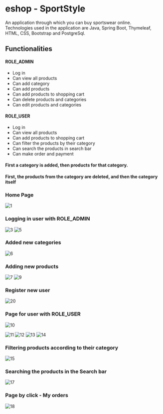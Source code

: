 # eshop - SportStyle

An application through which you can buy sportswear online.  
Technologies used in the application are Java, Spring Boot, Thymeleaf, HTML, CSS, Bootstrap and PostgreSql.

## Functionalities
#### ROLE_ADMIN
- Log in
- Can view all products
- Can add category
- Can add products
- Can add products to shopping cart
- Can delete products and categories
- Can edit products and categories

#### ROLE_USER
- Log in
- Can view all products
- Can add products to shopping cart
- Can filter the products by their category
- Can search the products in search bar
- Can make order and payment

#### First a category is added, then products for that category.
#### First, the products from the category are deleted, and then the category itself

### Home Page 
![1](https://github.com/anakitan/eshop/assets/81713295/4d8ada4f-2064-4aee-9304-bc91a5d9b4fb)

### Logging in user with ROLE_ADMIN
![3](https://github.com/anakitan/eshop/assets/81713295/52d31f7b-8851-4c56-ade3-7ab1e139d7a4)
![5](https://github.com/anakitan/eshop/assets/81713295/f3b8bc79-61b5-497e-ac1f-cd3040c0363f)

### Added new categories 
![6](https://github.com/anakitan/eshop/assets/81713295/6857e758-8d42-4a42-ad6d-33a4a2cc2c8a)
### Adding new products
![7](https://github.com/anakitan/eshop/assets/81713295/e51e522b-145c-46ab-b22c-913fcff45223)
![9](https://github.com/anakitan/eshop/assets/81713295/bce7ea2c-0b8e-4861-8fd3-2cef6e088a67)
### Register new user
![20](https://github.com/anakitan/eshop/assets/81713295/18e56e86-fc59-49f3-9754-0593b9f134b5)
### Page for user with ROLE_USER
![10](https://github.com/anakitan/eshop/assets/81713295/8e50a776-a405-4e4f-a9b3-31ca29985191)

![11](https://github.com/anakitan/eshop/assets/81713295/e35a27ce-ff1e-428e-9dfa-1591bb23b815)
![12](https://github.com/anakitan/eshop/assets/81713295/554344de-3ad3-4043-8197-09fdc4554fb3)
![13](https://github.com/anakitan/eshop/assets/81713295/77cdf3b1-02b9-4ffd-a654-be805c50c942)
![14](https://github.com/anakitan/eshop/assets/81713295/a66e10c2-8c18-4726-beba-068d1426fe53)

### Filtering products according to their category
![15](https://github.com/anakitan/eshop/assets/81713295/31c06c27-48b4-499a-9cae-6296e9ccf203)

### Searching the products in the Search bar
![17](https://github.com/anakitan/eshop/assets/81713295/b36b6c65-3a80-4187-9e70-d1fd6d178f9d)

### Page by click - My orders
![18](https://github.com/anakitan/eshop/assets/81713295/5001462d-0078-4dbf-8220-9c0d61a70386)
